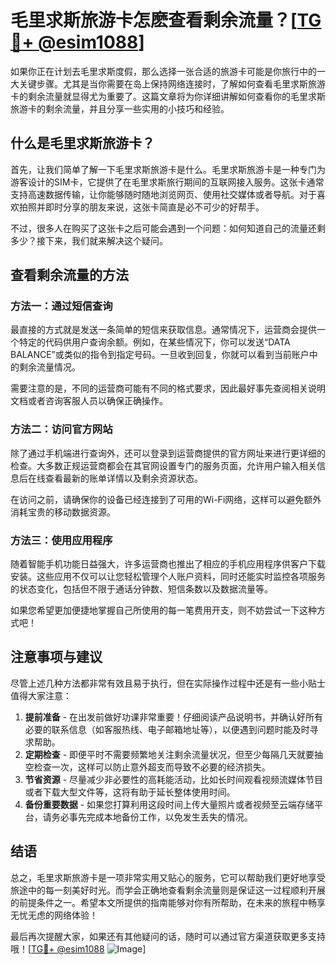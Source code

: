# 毛里求斯旅游卡怎麽查看剩余流量？[[TG💪+ @esim1088](https://t.me/s/esim1088)]

如果你正在计划去毛里求斯度假，那么选择一张合适的旅游卡可能是你旅行中的一大关键步骤。尤其是当你需要在岛上保持网络连接时，了解如何查看毛里求斯旅游卡的剩余流量就显得尤为重要了。这篇文章将为你详细讲解如何查看你的毛里求斯旅游卡的剩余流量，并且分享一些实用的小技巧和经验。

## 什么是毛里求斯旅游卡？

首先，让我们简单了解一下毛里求斯旅游卡是什么。毛里求斯旅游卡是一种专门为游客设计的SIM卡，它提供了在毛里求斯旅行期间的互联网接入服务。这张卡通常支持高速数据传输，让你能够随时随地浏览网页、使用社交媒体或者导航。对于喜欢拍照并即时分享的朋友来说，这张卡简直是必不可少的好帮手。

不过，很多人在购买了这张卡之后可能会遇到一个问题：如何知道自己的流量还剩多少？接下来，我们就来解决这个疑问。

## 查看剩余流量的方法

### 方法一：通过短信查询

最直接的方式就是发送一条简单的短信来获取信息。通常情况下，运营商会提供一个特定的代码供用户查询余额。例如，在某些情况下，你可以发送“DATA BALANCE”或类似的指令到指定号码。一旦收到回复，你就可以看到当前账户中的剩余流量情况。

需要注意的是，不同的运营商可能有不同的格式要求，因此最好事先查阅相关说明文档或者咨询客服人员以确保正确操作。

### 方法二：访问官方网站

除了通过手机端进行查询外，还可以登录到运营商提供的官方网址来进行更详细的检查。大多数正规运营商都会在其官网设置专门的服务页面，允许用户输入相关信息后在线查看最新的账单详情以及剩余资源状态。

在访问之前，请确保你的设备已经连接到了可用的Wi-Fi网络，这样可以避免额外消耗宝贵的移动数据资源。

### 方法三：使用应用程序

随着智能手机功能日益强大，许多运营商也推出了相应的手机应用程序供客户下载安装。这些应用不仅可以让您轻松管理个人账户资料，同时还能实时监控各项服务的状态变化，包括但不限于通话分钟数、短信条数以及数据流量等。

如果您希望更加便捷地掌握自己所使用的每一笔费用开支，则不妨尝试一下这种方式吧！

## 注意事项与建议

尽管上述几种方法都非常有效且易于执行，但在实际操作过程中还是有一些小贴士值得大家注意：

1. **提前准备** - 在出发前做好功课非常重要！仔细阅读产品说明书，并确认好所有必要的联系信息（如客服热线、电子邮箱地址等），以便遇到问题时能及时寻求帮助。
2. **定期检查** - 即便平时不需要频繁地关注剩余流量状况，但至少每隔几天就要抽空检查一次，这样可以防止意外超支而导致不必要的经济损失。
3. **节省资源** - 尽量减少非必要性的高耗能活动，比如长时间观看视频流媒体节目或者下载大型文件等，这将有助于延长整体使用时间。
4. **备份重要数据** - 如果您打算利用这段时间上传大量照片或者视频至云端存储平台，请务必事先完成本地备份工作，以免发生丢失的情况。

## 结语

总之，毛里求斯旅游卡是一项非常实用又贴心的服务，它可以帮助我们更好地享受旅途中的每一刻美好时光。而学会正确地查看剩余流量则是保证这一过程顺利开展的前提条件之一。希望本文所提供的指南能够对你有所帮助，在未来的旅程中畅享无忧无虑的网络体验！

最后再次提醒大家，如果还有其他疑问的话，随时可以通过官方渠道获取更多支持哦！[[TG💪+ @esim1088](https://t.me/s/esim1088) ![Image](https://i.postimg.cc/4NQfJmqS/Snipaste-2025-05-13-00-14-12.png)]